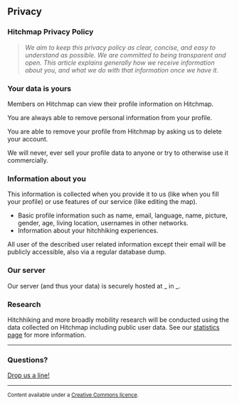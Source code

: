 ## Privacy

### Hitchmap Privacy Policy

> _We aim to keep this privacy policy as clear, concise, and easy to understand as possible. We are committed to being transparent and open. This article explains generally how we receive information about you, and what we do with that information once we have it._

### Your data is yours

Members on Hitchmap can view their profile information on Hitchmap.

You are always able to remove personal information from your profile.

You are able to remove your profile from Hitchmap by asking us to delete your account.

We will never, ever sell your profile data to anyone or try to otherwise use it commercially.

### Information about you

This information is collected when you provide it to us (like when you fill your profile) or use features of our service (like editing the map).

- Basic profile information such as name, email, language, name, picture, gender, age, living location, usernames in other networks.
- Information about your hitchhiking experiences.

All user of the described user related information except their email will be publicly accessible, also via a regular database dump.

### Our server

Our server (and thus your data) is securely hosted at _ in _.

### Research

Hitchhiking and more broadly mobility research will be conducted using the data collected on Hitchmap including public user data. See our [statistics page](https://hitchmap.com//dashboard.html) for more information.

---

### Questions?

[Drop us a line!](https://hitchmap.com//support)

---

<small>Content available under a [Creative Commons licence](https://creativecommons.org/licenses/by-sa/4.0/).</small>
